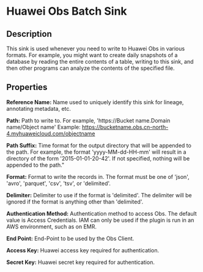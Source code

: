 # Huawei Obs Batch Sink


Description
-----------
This sink is used whenever you need to write to Huawei Obs in various formats. For example,
you might want to create daily snapshots of a database by reading the entire contents of a
table, writing to this sink, and then other programs can analyze the contents of the
specified file.


Properties
----------
**Reference Name:** Name used to uniquely identify this sink for lineage, annotating metadata, etc.

**Path:** Path to write to. For example, 'https://Bucket name.Domain name/Object name' Example: https://bucketname.obs.cn-north-4.myhuaweicloud.com/objectname

**Path Suffix:** Time format for the output directory that will be appended to the path.
For example, the format 'yyyy-MM-dd-HH-mm' will result in a directory of the form '2015-01-01-20-42'.
If not specified, nothing will be appended to the path."

**Format:** Format to write the records in.
The format must be one of 'json', 'avro', 'parquet', 'csv', 'tsv', or 'delimited'.

**Delimiter:** Delimiter to use if the format is 'delimited'.
The delimiter will be ignored if the format is anything other than 'delimited'.

**Authentication Method:** Authentication method to access Obs. The default value is Access Credentials.
IAM can only be used if the plugin is run in an AWS environment, such as on EMR.

**End Point:** End-Point to be used by the Obs Client.

**Access Key:** Huawei access key required for authentication.

**Secret Key:** Huawei secret key required for authentication.

